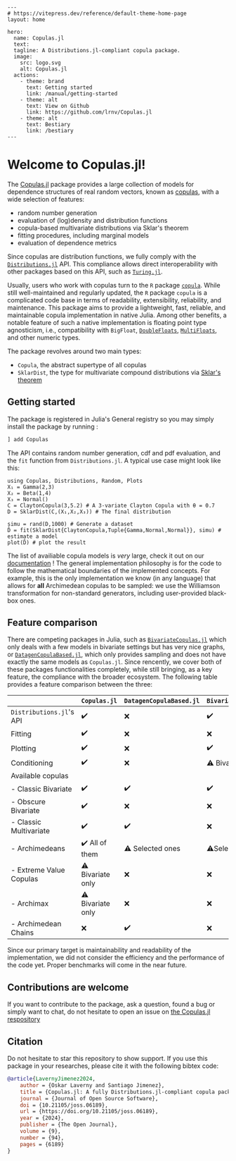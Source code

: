 ````@raw html
---
# https://vitepress.dev/reference/default-theme-home-page
layout: home

hero:
  name: Copulas.jl
  text:
  tagline: A Distributions.jl-compliant copula package. 
  image:
    src: logo.svg
    alt: Copulas.jl
  actions:
    - theme: brand
      text: Getting started
      link: /manual/getting-started
    - theme: alt
      text: View on Github
      link: https://github.com/lrnv/Copulas.jl
    - theme: alt
      text: Bestiary
      link: /bestiary
---
````

# Welcome to Copulas.jl!

The [Copulas.jl](https://github.com/lrnv/Copulas.jl) package provides a large collection of models for dependence structures of real random vectors, known as [copulas](https://en.wikipedia.org/wiki/Copula_(probability_theory)), with a wide selection of features:
- random number generation
- evaluation of (log)density and distribution functions
- copula-based multivariate distributions via Sklar's theorem
- fitting procedures, including marginal models
- evaluation of dependence metrics

Since copulas are distribution functions, we fully comply with the [`Distributions.jl`](https://github.com/JuliaStats/Distributions.jl) API. This compliance allows direct interoperability with other packages based on this API, such as [`Turing.jl`](https://github.com/TuringLang/Turing.jl).

Usually, users who work with copulas turn to the `R` package [`copula`](https://cran.r-project.org/web/packages/copula/copula.pdf). While still well-maintained and regularly updated, the `R` package `copula` is a complicated code base in terms of readability, extensibility, reliability, and maintenance.
This package aims to provide a lightweight, fast, reliable, and maintainable copula implementation in native Julia. Among other benefits, a notable feature of such a native implementation is floating point type agnosticism, i.e., compatibility with `BigFloat`, [`DoubleFloats`](https://github.com/JuliaMath/DoubleFloats.jl), [`MultiFloats`](https://github.com/dzhang314/MultiFloats.jl), and other numeric types.


The package revolves around two main types:

- `Copula`, the abstract supertype of all copulas
- `SklarDist`, the type for multivariate compound distributions via [Sklar's theorem](https://en.wikipedia.org/wiki/Copula_(probability_theory)#Sklar's_theorem)

## Getting started

The package is registered in Julia's General registry so you may simply install the package by running : 

```julia
] add Copulas
```

The API contains random number generation, cdf and pdf evaluation, and the `fit` function from `Distributions.jl`. A typical use case might look like this: 

```@example
using Copulas, Distributions, Random, Plots
X₁ = Gamma(2,3)
X₂ = Beta(1,4)
X₃ = Normal()
C = ClaytonCopula(3,5.2) # A 3-variate Clayton Copula with θ = 0.7
D = SklarDist(C,(X₁,X₂,X₃)) # The final distribution

simu = rand(D,1000) # Generate a dataset
D̂ = fit(SklarDist{ClaytonCopula,Tuple{Gamma,Normal,Normal}}, simu) # estimate a model
plot(D̂) # plot the result
```

The list of availiable copula models is *very* large, check it out on our [documentation](https://lrnv.github.io/Copulas.jl/stable) ! 
The general implementation philosophy is for the code to follow the mathematical boundaries of the implemented concepts. For example, this is the only implementation we know (in any language) that allows for **all** Archimedean copulas to be sampled: we use the Williamson transformation for non-standard generators, including user-provided black-box ones.

## Feature comparison


There are competing packages in Julia, such as [`BivariateCopulas.jl`](https://github.com/AnderGray/BivariateCopulas.jl) which only deals with a few models in bivariate settings but has very nice graphs, or [`DatagenCopulaBased.jl`](https://github.com/iitis/DatagenCopulaBased.jl), which only provides sampling and does not have exactly the same models as `Copulas.jl`. Since rencently, we cover both of these packages functionalities completely, while still bringing, as a key feature, the compliance with the broader ecosystem. The following table provides a feature comparison between the three: 

|                          | `Copulas.jl`            | `DatagenCopulaBased.jl` | `BivariateCopulas.jl` |
|--------------------------|-------------------------|-------------------------|-----------------------|
| `Distributions.jl`'s API | ✔️                      | ❌                     | ✔️                    |
| Fitting                  | ✔️                      | ❌                     | ❌                    |
| Plotting                 | ✔️                      | ❌                     | ✔️                    |
| Conditioning             | ✔️                      | ❌                     | ⚠️ Bivariate Only     |
| Available copulas        |                          |                        |                       |
| - Classic Bivariate      | ✔️                      | ✔️                     | ✔️                    |
| - Obscure Bivariate      | ✔️                      | ❌                     | ❌                    |
| - Classic Multivariate   | ✔️                      | ✔️                     | ❌                    |
| - Archimedeans           | ✔️ All of them          | ⚠️ Selected ones       | ⚠️Selected ones       |
| - Extreme Value Copulas  | ⚠️ Bivariate only       | ❌                     | ❌                    |
| - Archimax               | ⚠️ Bivariate only       | ❌                     | ❌                    |
| - Archimedean Chains     | ❌                      | ✔️                     | ❌                    |

Since our primary target is maintainability and readability of the implementation, we did not consider the efficiency and the performance of the code yet. Proper benchmarks will come in the near future. 

## Contributions are welcome

If you want to contribute to the package, ask a question, found a bug or simply want to chat, do not hesitate to open an issue on [the Copulas.jl respository](https://github.com/lrnv/Copulas.jl)


## Citation 

Do not hesitate to star this repository to show support. If you use this package in your researches, please cite it with the following bibtex code:

```bibtex
@article{LavernyJimenez2024,
    author = {Oskar Laverny and Santiago Jimenez}, 
    title = {Copulas.jl: A fully Distributions.jl-compliant copula package},
    journal = {Journal of Open Source Software},
    doi = {10.21105/joss.06189}, 
    url = {https://doi.org/10.21105/joss.06189}, 
    year = {2024}, 
    publisher = {The Open Journal}, 
    volume = {9}, 
    number = {94}, 
    pages = {6189}
}
```
